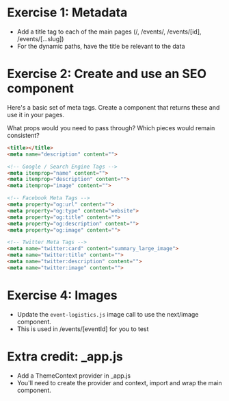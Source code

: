 # Exercise 1: Metadata

- Add a title tag to each of the main pages (/, /events/, /events/[id], /events/[...slug])
- For the dynamic paths, have the title be relevant to the data

# Exercise 2: Create and use an SEO component

Here's a basic set of meta tags. Create a component that returns these and use it in your pages.

What props would you need to pass through? Which pieces would remain consistent?

```html
<title></title>
<meta name="description" content="">

<!-- Google / Search Engine Tags -->
<meta itemprop="name" content="">
<meta itemprop="description" content="">
<meta itemprop="image" content="">

<!-- Facebook Meta Tags -->
<meta property="og:url" content="">
<meta property="og:type" content="website">
<meta property="og:title" content="">
<meta property="og:description" content="">
<meta property="og:image" content="">

<!-- Twitter Meta Tags -->
<meta name="twitter:card" content="summary_large_image">
<meta name="twitter:title" content="">
<meta name="twitter:description" content="">
<meta name="twitter:image" content="">
```

# Exercise 4: Images

- Update the `event-logistics.js` image call to use the next/image component.
- This is used in /events/[eventId] for you to test

# Extra credit: _app.js

- Add a ThemeContext provider in _app.js
- You'll need to create the provider and context, import and wrap the main component.


